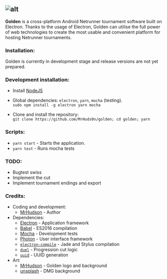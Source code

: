 ![alt](http://i.imgur.com/VKtMI4d.png)
----
**Golden** is a cross-platform Android Netrunner tournament software built on Electron. Thanks to the usage of Electron, Golden can utilise the full power of web technologies to create the most usable and convenient platform for hosting Netrunner tournaments.

### Installation:

Golden is currently in development stage and release versions are not yet prepared.

### Development installation:

- Install [NodeJS](https://nodejs.org/en/)

- Global dependencies: `electron`, `yarn`, `mocha` (testing).  
`sudo npm install -g electron yarn mocha`

- Clone and install the repository:  
`git clone https://github.com/MrHuds0n/golden; cd golden; yarn`

### Scripts:
- `yarn start` - Starts the application.
- `yarn test` - Runs mocha tests

### TODO:
- Bugtest swiss
- Implement the cut
- Implement tournament endings and export

### Credits:
- Coding and development:
  - [MrHudson](http://mrhudson.yt) - Author
- Dependencies:
  - [Electron](https://electron.atom.io/) - Application framework
  - [Babel](https://babeljs.io/) - ES2016 compilation
  - [Mocha](https://mochajs.org/) - Development tests
  - [Photon](http://photonkit.com) - User interface framework
  - [`electron-compile`](https://github.com/electron/electron-compile) - Jade and Stylus compilation
  - [`duel`](https://github.com/clux/duel) - Progression cut logic
  - [`uuid`](https://github.com/kelektiv/node-uuid) - UUID generation
- Art:
  - [MrHudson](http://mrhudson.yt) - Golden logo and background
  - [unsplash](https://unsplash.com/photos/NwBZ94Leirc) - DMG background
